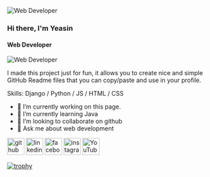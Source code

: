 ![Web Developer](https://scontent.fdac24-1.fna.fbcdn.net/v/t39.30808-6/363339166_179047671838005_8765085095478521061_n.jpg?stp=dst-jpg_p600x600&_nc_cat=110&cb=99be929b-59f725be&ccb=1-7&_nc_sid=e3f864&_nc_ohc=2AO7khsm8V4AX9N22X5&_nc_ht=scontent.fdac24-1.fna&oh=00_AfA6y-uLbFNd7rsg56Vai8q18DY4oCg-i7lAbEoc0HhSRw&oe=64D6FCFD)
### Hi there, I'm Yeasin
#### Web Developer
![Web Developer](https://scontent.fdac24-1.fna.fbcdn.net/v/t39.30808-6/363339166_179047671838005_8765085095478521061_n.jpg?stp=dst-jpg_p600x600&_nc_cat=110&cb=99be929b-59f725be&ccb=1-7&_nc_sid=e3f864&_nc_ohc=2AO7khsm8V4AX9N22X5&_nc_ht=scontent.fdac24-1.fna&oh=00_AfA6y-uLbFNd7rsg56Vai8q18DY4oCg-i7lAbEoc0HhSRw&oe=64D6FCFD)

I made this project just for fun, it allows you to create nice and simple GitHub Readme files that you can copy/paste and use in your profile.

Skills: Django / Python / JS / HTML / CSS

- 🔭 I’m currently working on this page. 
- 🌱 I’m currently learning Java 
- 👯 I’m looking to collaborate on github 
- 💬 Ask me about web development 


[<img src='https://cdn.jsdelivr.net/npm/simple-icons@3.0.1/icons/github.svg' alt='github' height='40'>](https://github.com/Axi-Yeasin)  [<img src='https://cdn.jsdelivr.net/npm/simple-icons@3.0.1/icons/linkedin.svg' alt='linkedin' height='40'>](https://www.linkedin.com/in/arafat-bhuiyan/)  [<img src='https://cdn.jsdelivr.net/npm/simple-icons@3.0.1/icons/facebook.svg' alt='facebook' height='40'>](https://www.facebook.com/itzyatechnology)  [<img src='https://cdn.jsdelivr.net/npm/simple-icons@3.0.1/icons/instagram.svg' alt='instagram' height='40'>](https://www.instagram.com/Axi-Yeasin/)  [<img src='https://cdn.jsdelivr.net/npm/simple-icons@3.0.1/icons/youtube.svg' alt='YouTube' height='40'>](https://www.youtube.com/channel/itzy.atechnology3616)  

[![trophy](https://github-profile-trophy.vercel.app/?username=Axi-Yeasin)](https://github.com/ryo-ma/github-profile-trophy)

